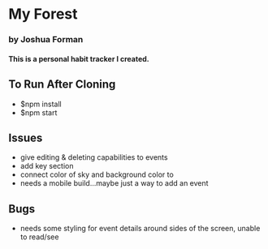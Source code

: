 # My Forest
### by Joshua Forman

#### This is a personal habit tracker I created.

## To Run After Cloning
- $npm install
- $npm start

## Issues
- give editing & deleting capabilities to events
- add key section
- connect color of sky and background color to 
- needs a mobile build...maybe just a way to add an event

## Bugs
- needs some styling for event details around sides of the screen, unable to read/see
